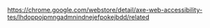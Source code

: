 https://chrome.google.com/webstore/detail/axe-web-accessibility-tes/lhdoppojpmngadmnindnejefpokejbdd/related
